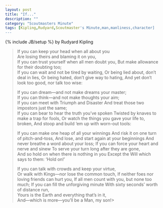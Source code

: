 ```yaml
---
layout: post
title: "If..."
description: ""
category: "Scoutmasters Minute"
tags: [Kipling,Rudyard,Scoutmaster's Minute,man,manliness,character]
---
```

{% include JB/setup %}
by Rudyard Kipling

>If you can keep your head when all about you   
>    Are losing theirs and blaming it on you,   
>If you can trust yourself when all men doubt you,
>    But make allowance for their doubting too;   
>If you can wait and not be tired by waiting,
>    Or being lied about, don’t deal in lies,
>Or being hated, don’t give way to hating,
>    And yet don’t look too good, nor talk too wise:
>
>If you can dream—and not make dreams your master;   
>    If you can think—and not make thoughts your aim;   
>If you can meet with Triumph and Disaster
>    And treat those two impostors just the same;   
>If you can bear to hear the truth you’ve spoken
>    Twisted by knaves to make a trap for fools,
>Or watch the things you gave your life to, broken,
>    And stoop and build ’em up with worn-out tools:
>
>If you can make one heap of all your winnings
>    And risk it on one turn of pitch-and-toss,
>And lose, and start again at your beginnings
>    And never breathe a word about your loss;
>If you can force your heart and nerve and sinew
>    To serve your turn long after they are gone,   
>And so hold on when there is nothing in you
>    Except the Will which says to them: ‘Hold on!’
>
>If you can talk with crowds and keep your virtue,   
>    Or walk with Kings—nor lose the common touch,
>If neither foes nor loving friends can hurt you,
>    If all men count with you, but none too much;
>If you can fill the unforgiving minute
>    With sixty seconds’ worth of distance run,   
>Yours is the Earth and everything that’s in it,   
>    And—which is more—you’ll be a Man, my son!>